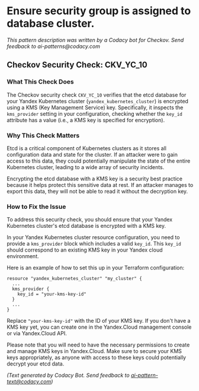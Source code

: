 # Ensure security group is assigned to database cluster.

_This pattern description was written by a Codacy bot for Checkov. Send feedback to ai-patterns@codacy.com_

## Checkov Security Check: CKV_YC_10

### What This Check Does

The Checkov security check `CKV_YC_10` verifies that the etcd database for your Yandex Kubernetes cluster (`yandex_kubernetes_cluster`) is encrypted using a KMS (Key Management Service) key. Specifically, it inspects the `kms_provider` setting in your configuration, checking whether the `key_id` attribute has a value (i.e., a KMS key is specified for encryption).

### Why This Check Matters

Etcd is a critical component of Kubernetes clusters as it stores all configuration data and state for the cluster. If an attacker were to gain access to this data, they could potentially manipulate the state of the entire Kubernetes cluster, leading to a wide array of security incidents. 

Encrypting the etcd database with a KMS key is a security best practice because it helps protect this sensitive data at rest. If an attacker manages to export this data, they will not be able to read it without the decryption key.

### How to Fix the Issue

To address this security check, you should ensure that your Yandex Kubernetes cluster's etcd database is encrypted with a KMS key. 

In your Yandex Kubernetes cluster resource configuration, you need to provide a `kms_provider` block which includes a valid `key_id`. This `key_id` should correspond to an existing KMS key in your Yandex cloud environment.

Here is an example of how to set this up in your Terraform configuration:

```hcl
resource "yandex_kubernetes_cluster" "my_cluster" {
  ...
  kms_provider {
    key_id = "your-kms-key-id"
  }
  ...
}
```

Replace `"your-kms-key-id"` with the ID of your KMS key. If you don't have a KMS key yet, you can create one in the Yandex.Cloud management console or via Yandex.Cloud API. 

Please note that you will need to have the necessary permissions to create and manage KMS keys in Yandex.Cloud. Make sure to secure your KMS keys appropriately, as anyone with access to these keys could potentially decrypt your etcd data.

_(Text generated by Codacy Bot. Send feedback to ai-pattern-text@codacy.com)_
